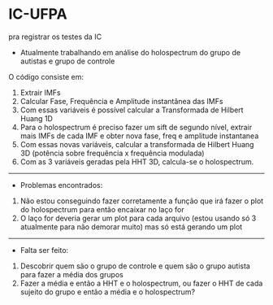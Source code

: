 # IC-UFPA
pra registrar os testes da IC

- Atualmente trabalhando em análise do holospectrum do grupo de autistas e grupo de controle

O código consiste em:
1. Extrair IMFs
2. Calcular Fase, Frequência e Amplitude instantânea das IMFs
3. Com essas variáveis é possível calcular a Transformada de Hilbert Huang 1D
4. Para o holospectrum é preciso fazer um sift de segundo nível, extrair mais IMFs de cada IMF e obter nova fase, freq e amplitude instantanea
5. Com essas novas variáveis, calcular a transformada de Hilbert Huang 3D (potência sobre frequência x frequência modulada)
6. Com as 3 variáveis geradas pela HHT 3D, calcula-se o holospectrum.

______________________________________________________________________________________________________________________

- Problemas encontrados:
1. Não estou conseguindo fazer corretamente a função que irá fazer o plot do holospectrum para então encaixar no laço for
2. O laço for deveria gerar um plot para cada arquivo (estou usando só 3 atualmente para não demorar muito) mas só está gerando um plot

______________________________________________________________________________________________________________________

- Falta ser feito:
1. Descobrir quem são o grupo de controle e quem são o grupo autista para fazer a média dos grupos
2. Fazer a média e então a HHT e o holospectrum, ou fazer o HHT de cada sujeito do grupo e então a média e o holospectrum?
